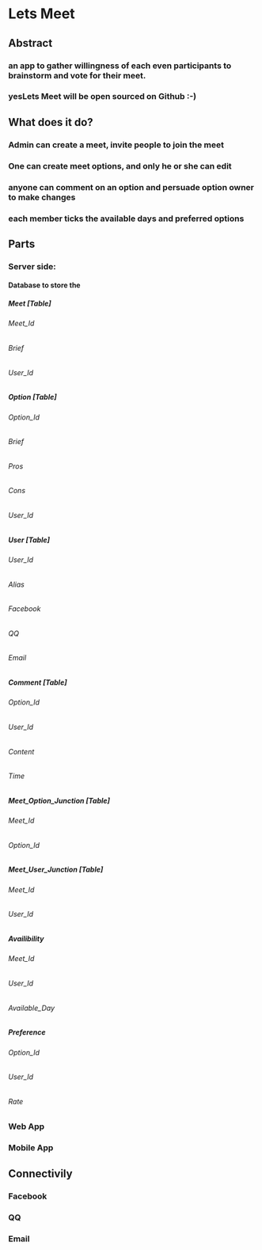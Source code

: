 

# Lets Meet #



## Abstract ##



### an app to gather willingness of each even participants to brainstorm and vote for their meet. ###



### yesLets Meet will be open sourced on Github :-) ###



## What does it do? ##



### Admin can create a meet, invite people to join the meet ###



### One can create meet options, and only he or she can edit ###



### anyone can comment on an option and persuade option owner to make changes ###



### each member ticks the available days and preferred options ###



## Parts ##



### Server side: ###



#### Database to store the ####



##### Meet [Table] #####



###### Meet_Id ######



###### Brief ######



###### User_Id ######



##### Option [Table] #####



###### Option_Id ######



###### Brief ######



###### Pros ######



###### Cons ######



###### User_Id ######



##### User [Table] #####



###### User_Id ######



###### Alias ######



###### Facebook ######



###### QQ ######



###### Email ######



##### Comment [Table] #####



###### Option_Id ######



###### User_Id ######



###### Content ######



###### Time ######



##### Meet_Option_Junction [Table] #####



###### Meet_Id ######



###### Option_Id ######



##### Meet_User_Junction [Table] #####



###### Meet_Id ######



###### User_Id ######



##### Availibility #####



###### Meet_Id ######



###### User_Id ######



###### Available_Day ######



##### Preference #####



###### Option_Id ######



###### User_Id ######



###### Rate ######



### Web App ###



### Mobile App ###



## Connectivily ##



### Facebook ###



### QQ ###



### Email ###

